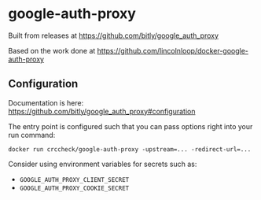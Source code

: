 # google-auth-proxy

Built from releases at https://github.com/bitly/google_auth_proxy

Based on the work done at https://github.com/lincolnloop/docker-google-auth-proxy

## Configuration

Documentation is here: https://github.com/bitly/google_auth_proxy#configuration

The entry point is configured such that you can pass options right into your run command:

    docker run crccheck/google-auth-proxy -upstream=... -redirect-url=...

Consider using environment variables for secrets such as:

* `GOOGLE_AUTH_PROXY_CLIENT_SECRET`
* `GOOGLE_AUTH_PROXY_COOKIE_SECRET`
